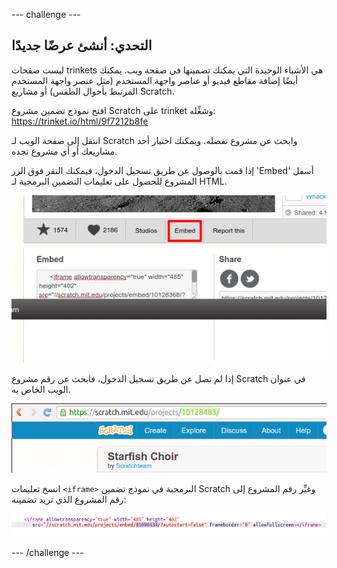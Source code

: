 --- challenge ---
## التحدي: أنشئ عرضًا جديدًا

ليست صفحات trinkets هي الأشياء الوحيدة التي يمكنك تضمينها في صفحة ويب. يمكنك أيضًا إضافة مقاطع فيديو أو عناصر واجهة المستخدم (مثل عنصر واجهة المستخدم المرتبط بأحوال الطقس) أو مشاريع Scratch. 

افتح نموذج تضمين مشروع Scratch على trinket وشغِّله: <a href="https://trinket.io/html/9f7212b8fe">https://trinket.io/html/9f7212b8fe</a>

انتقل إلى صفحة الويب لـ Scratch وابحث عن مشروع تفضله. ويمكنك اختيار أحد مشاريعك أو أي مشروع تجده.

إذا قمت بالوصول عن طريق تسجيل الدخول، فيمكنك النقر فوق الزر 'Embed' أسفل المشروع للحصول على تعليمات التضمين البرمجية لـ HTML. 

![screenshot](images/scratch-embed.png)

إذا لم تصل عن طريق تسجيل الدخول، فابحث عن رقم مشروع Scratch في عنوان الويب الخاص به. 

![screenshot](images/scratch-project-number.png)

انسخ تعليمات `<iframe>` البرمجية في نموذج تضمين Scratch وغيِّر رقم المشروع إلى رقم المشروع الذي تريد تضمينه:

![screenshot](images/scratch-iframe.png)




--- /challenge ---